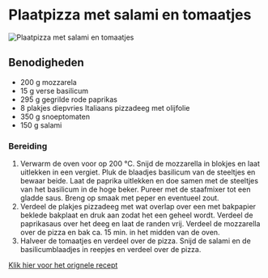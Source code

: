 # Plaatpizza met salami en tomaatjes

![Plaatpizza met salami en tomaatjes](https://static.ah.nl/static/recepten/img_081887_1224x900_JPG.jpg)



## Benodigheden

* 200 g mozzarela
* 15 g verse basilicum
* 295 g gegrilde rode paprikas
* 8 plakjes diepvries Italiaans pizzadeeg met olijfolie
* 350 g snoeptomaten
* 150 g salami



### Bereiding

1. Verwarm de oven voor op 200 °C. Snijd de mozzarella in blokjes en laat uitlekken in een vergiet. Pluk de blaadjes basilicum van de steeltjes en bewaar beide. Laat de paprika uitlekken en doe samen met de steeltjes van het basilicum in de hoge beker. Pureer met de staafmixer tot een gladde saus. Breng op smaak met peper en eventueel zout.
2. Verdeel de plakjes pizzadeeg met wat overlap over een met bakpapier beklede bakplaat en druk aan zodat het een geheel wordt. Verdeel de paprikasaus over het deeg en laat de randen vrij. Verdeel de mozzarella over de pizza en bak ca. 15 min. in het midden van de oven.
3. Halveer de tomaatjes en verdeel over de pizza. Snijd de salami en de basilicumblaadjes in reepjes en verdeel over de pizza.



[Klik hier voor het orignele recept](https://www.ah.nl/allerhande/recept/R-R1187564/plaatpizza-met-salami-en-tomaatjes)



